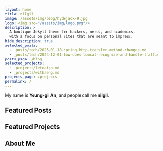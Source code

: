 ```yaml
---
layout: home
title: nilgil
image: /assets/img/blog/hydejack-9.jpg
logo: <img src="/assets/img/logo.png"/>
description: >
  A boutique Jekyll theme for hackers, nerds, and academics,
  with a focus on personal sites that are meant to impress.
hide_description: true
selected_posts:
  - _posts/tech/2025-01-18-spring-http-transfer-method-changes.md
  - _posts/tech/2024-12-01-how-does-tomcat-recognize-and-handle-traffic.md
posts_page: /blog
selected_projects:
  - _projects/leteatgo.md
  - _projects/withaeng.md
projects_page: /projects
permalink: /
---
```


My name is **Young-gil An**, and people call me **nilgil**.

## Featured Posts

<!--posts-->

## Featured Projects

<!--projects-->

## About Me

<!--author-->
